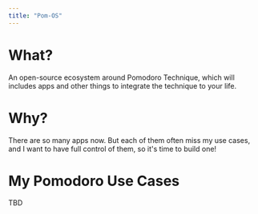 ```yaml
---
title: "Pom-OS"
---
```


# What?
An open-source ecosystem around Pomodoro Technique, which will includes apps and other things to integrate the technique to your life.

# Why?
There are so many apps now. But each of them often miss my use cases, and I want to have full control of them, so it's time to build one!

# My Pomodoro Use Cases
TBD